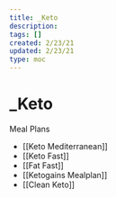```yaml
---
title: _Keto
description:
tags: []
created: 2/23/21
updated: 2/23/21
type: moc
---
```


# _Keto

Meal Plans

- [[Keto Mediterranean]]
- [[Keto Fast]]
- [[Fat Fast]]
- [[Ketogains Mealplan]]
- [[Clean Keto]]
